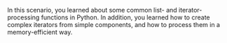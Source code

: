 In this scenario, you learned about some common list- and iterator-processing
functions in Python. In addition, you learned how to create complex iterators
from simple components, and how to process them in a memory-efficient way.
